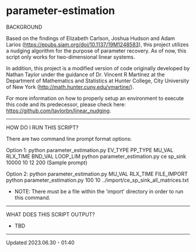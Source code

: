 # parameter-estimation

BACKGROUND

Based on the findings of Elizabeth Carlson, Joshua Hudson and Adam Larios (https://epubs.siam.org/doi/10.1137/19M1248583),
this project utilizes a nudging algorithm for the purpose of parameter recovery. As of now, this script only works for two-dimensional linear systems.

In addition, this project is a modified version of code originally developed by Nathan Taylor
under the guidance of Dr. Vincent R Martinez at the Department of Mathematics and Statistics at Hunter College, City University of New York
(http://math.hunter.cuny.edu/vmartine/).

For more information on how to properly setup an environment to execute this code
and its predecessor, please check here: https://github.com/taylorbn/linear_nudging.


--------------------------------------------------------------------------------------------------


HOW DO I RUN THIS SCRIPT?

There are two command line prompt format options:

Option 1: 
python parameter_estimation.py EV_TYPE PP_TYPE MU_VAL RLX_TIME BND_VAL LOOP_LIM
python parameter_estimation.py ce sp_sink 10000 10 12 200 (Sample prompt)

Option 2: 
python parameter_estimation.py MU_VAL RLX_TIME FILE_IMPORT
python parameter_estimation.py 100 10 ../import/ce_sp_sink_all_matrices.txt
* NOTE: There must be a file within the 'import' directory in order to run this command.



--------------------------------------------------------------------------------------------------


WHAT DOES THIS SCRIPT OUTPUT?

- TBD 


--------------------------------------------------------------------------------------------------
Updated 2023.06.30 - 01:40
